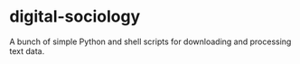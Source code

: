 # digital-sociology
A bunch of simple Python and shell scripts for downloading and processing text data.
